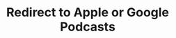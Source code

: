 ---
title: Redirect to Apple or Google Podcasts
redirect_from:
- /078r/
- /zadnja/
redirect_to: https://pod.fo/e/22a5f9
---